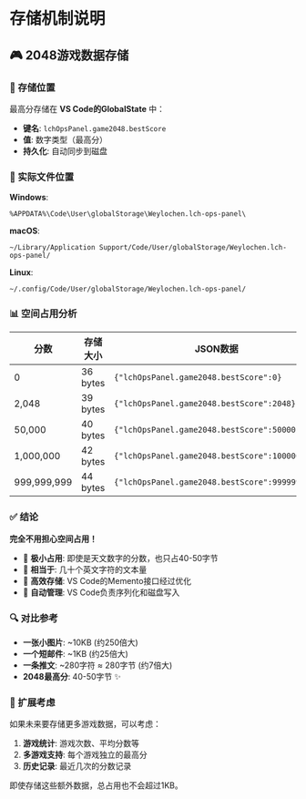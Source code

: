 # 存储机制说明

## 🎮 2048游戏数据存储

### 📍 存储位置
最高分存储在 **VS Code的GlobalState** 中：
- **键名**: `lchOpsPanel.game2048.bestScore`
- **值**: 数字类型（最高分）
- **持久化**: 自动同步到磁盘

### 💾 实际文件位置

**Windows**:
```
%APPDATA%\Code\User\globalStorage\Weylochen.lch-ops-panel\
```

**macOS**:
```
~/Library/Application Support/Code/User/globalStorage/Weylochen.lch-ops-panel/
```

**Linux**:
```
~/.config/Code/User/globalStorage/Weylochen.lch-ops-panel/
```

### 📊 空间占用分析

| 分数 | 存储大小 | JSON数据 |
|------|----------|----------|
| 0 | 36 bytes | `{"lchOpsPanel.game2048.bestScore":0}` |
| 2,048 | 39 bytes | `{"lchOpsPanel.game2048.bestScore":2048}` |
| 50,000 | 40 bytes | `{"lchOpsPanel.game2048.bestScore":50000}` |
| 1,000,000 | 42 bytes | `{"lchOpsPanel.game2048.bestScore":1000000}` |
| 999,999,999 | 44 bytes | `{"lchOpsPanel.game2048.bestScore":999999999}` |

### ✅ 结论

**完全不用担心空间占用！**

- 📏 **极小占用**: 即使是天文数字的分数，也只占40-50字节
- 📝 **相当于**: 几十个英文字符的文本量
- 💪 **高效存储**: VS Code的Memento接口经过优化
- 🔄 **自动管理**: VS Code负责序列化和磁盘写入

### 🔍 对比参考

- **一张小图片**: ~10KB (约250倍大)
- **一个短邮件**: ~1KB (约25倍大)  
- **一条推文**: ~280字符 ≈ 280字节 (约7倍大)
- **2048最高分**: 40-50字节 ✨

### 🚀 扩展考虑

如果未来要存储更多游戏数据，可以考虑：

1. **游戏统计**: 游戏次数、平均分数等
2. **多游戏支持**: 每个游戏独立的最高分
3. **历史记录**: 最近几次的分数记录

即使存储这些额外数据，总占用也不会超过1KB。
